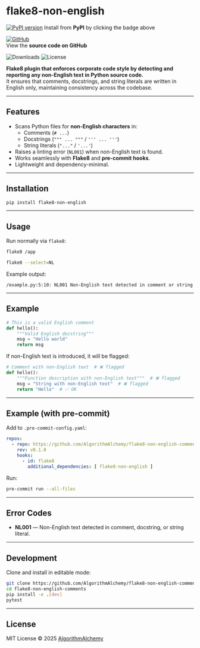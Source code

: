 # flake8-non-english

[![PyPI version](https://img.shields.io/pypi/v/flake8-non-english.svg?logo=pypi&logoColor=white)](https://pypi.org/project/flake8-non-english/)
Install from **PyPI** by clicking the badge above

[![GitHub](https://img.shields.io/badge/GitHub-Repository-black?logo=github&logoColor=white)](https://github.com/AlgorithmAlchemy/flake8-non-english-comments)  
View the **source code on GitHub**

![Downloads](https://pepy.tech/badge/flake8-non-english)
![License](https://img.shields.io/pypi/l/flake8-non-english.svg)

**Flake8 plugin that enforces corporate code style by detecting and reporting any non-English text in Python source code.**  
It ensures that comments, docstrings, and string literals are written in English only, maintaining consistency across the codebase.

---

## Features

* Scans Python files for **non-English characters** in:
  * Comments (`# ...`)
  * Docstrings (`""" ... """` / `''' ... '''`)
  * String literals (`"..."` / `'...'`)
* Raises a linting error (`NL001`) when non-English text is found.
* Works seamlessly with **Flake8** and **pre-commit hooks**.
* Lightweight and dependency-minimal.

---

## Installation

```bash
pip install flake8-non-english
````

---

## Usage

Run normally via `flake8`:

```bash
flake8 /app
```

```bash
flake8 --select=NL
```

Example output:

```
/example.py:5:10: NL001 Non-English text detected in comment or string
```

---

## Example

```python
# This is a valid English comment
def hello():
    """Valid English docstring"""
    msg = "Hello world"
    return msg
```

If non-English text is introduced, it will be flagged:

```python
# Comment with non-English text  # ❌ flagged
def hello():
    """Function description with non-English text"""  # ❌ flagged
    msg = "String with non-English text"  # ❌ flagged
    return "Hello"  # ✅ OK
```

---

## Example (with pre-commit)

Add to `.pre-commit-config.yaml`:

```yaml
repos:
  - repo: https://github.com/AlgorithmAlchemy/flake8-non-english-comments
    rev: v0.1.0
    hooks:
      - id: flake8
        additional_dependencies: [ flake8-non-english ]
```

Run:

```bash
pre-commit run --all-files
```

---

## Error Codes

* **NL001** — Non-English text detected in comment, docstring, or string literal.

---

## Development

Clone and install in editable mode:

```bash
git clone https://github.com/AlgorithmAlchemy/flake8-non-english-comments
cd flake8-non-english-comments
pip install -e .[dev]
pytest
```

---

## License

MIT License © 2025 [AlgorithmAlchemy](https://github.com/AlgorithmAlchemy)
